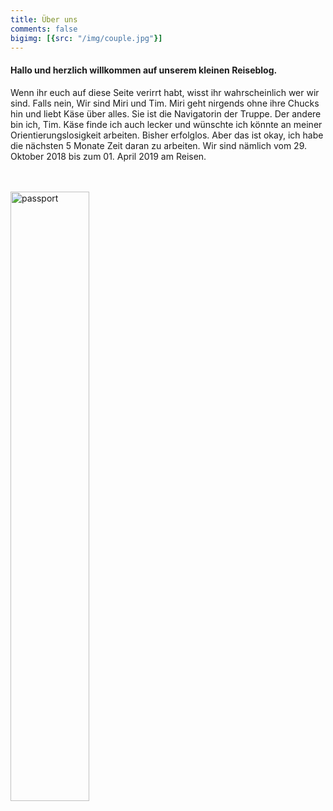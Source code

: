 ```yaml
---
title: Über uns
comments: false
bigimg: [{src: "/img/couple.jpg"}]
---
```


#### Hallo und herzlich willkommen auf unserem kleinen Reiseblog.

Wenn ihr euch auf diese Seite verirrt habt, wisst ihr wahrscheinlich wer wir sind. Falls nein, Wir sind Miri und Tim. Miri geht nirgends ohne ihre Chucks hin und liebt Käse über alles. Sie ist die Navigatorin der Truppe. Der andere bin ich, Tim. Käse finde ich auch lecker und wünschte ich könnte an meiner Orientierungslosigkeit arbeiten. Bisher erfolglos. Aber das ist okay, ich habe die nächsten 5 Monate Zeit daran zu arbeiten. Wir sind nämlich vom 29. Oktober 2018 bis zum 01. April 2019 am Reisen.

<br></br>
<img src="/page/about_files/passport.png" alt="passport" width="50%"/>
